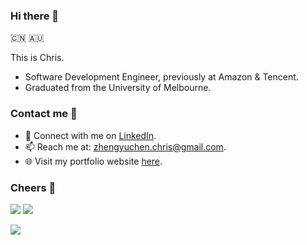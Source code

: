 ### Hi there 👋

🇨🇳 🇦🇺

This is Chris.

- Software Development Engineer, previously at Amazon & Tencent.
- Graduated from the University of Melbourne.

### Contact me 📧

- 💼 Connect with me on [LinkedIn](https://www.linkedin.com/in/zhengyuchenchris/).
- 📫 Reach me at: zhengyuchen.chris@gmail.com.
- 🌐 Visit my portfolio website [here](http://zintrulcre.github.io/about/).

### Cheers 🍻

![](https://img.shields.io/github/stars/chrisovidence?affiliations=OWNER%2CCOLLABORATOR) ![](https://img.shields.io/github/followers/chrisovidence)

![](https://github-readme-stats.vercel.app/api?username=chrisovidence&theme=blueberry)
